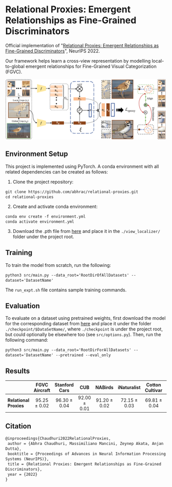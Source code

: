 # Relational Proxies: Emergent Relationships as Fine-Grained Discriminators

Official implementation of "[Relational Proxies: Emergent Relationships as Fine-Grained Discriminators](https://arxiv.org/abs/2210.02149)",
NeurIPS 2022.

Our framework helps learn a cross-view representation by modelling local-to-global emergent relationships
for Fine-Grained Visual Categorization (FGVC).

![Model Diagram](./assests/relational_proxies_diagram.png)

## Environment Setup

This project is implemented using PyTorch. A conda environment with all related dependencies can be created as follows:
1. Clone the project repository:
```shell
git clone https://github.com/abhrac/relational-proxies.git
cd relational-proxies
```
2. Create and activate conda environment:
```shell
conda env create -f environment.yml
conda activate environment.yml
```
3. Download the .pth file from
[here](https://drive.google.com/file/d/1P556ct4WTxWgZSLsKj4k9PZ52g6StGFA/view?usp=sharing)
and place it in the `./view_localizer/` folder under the project root.

## Training
To train the model from scratch, run the following:
```shell
python3 src/main.py --data_root='RootDirOfAllDatasets' --dataset='DatasetName'
```
The `run_expt.sh` file contains sample training commands.

## Evaluation
To evaluate on a dataset using pretrained weights, first download the model for the corresponding dataset from
[here](https://drive.google.com/drive/folders/1WR9qqFmhArHJqg78wsffhQtAbiW3V77R?usp=sharing)
and place it under the folder `./checkpoint/$DataSetName/`,
where `./checkpoint` is under the project root, but could optionally be elsewhere too
(see `src/options.py`). Then, run the following command:
```shell
python3 src/main.py --data_root='RootDirForAllDatasets' --dataset='DatasetName' --pretrained --eval_only
```

## Results
| |FGVC Aircraft | Stanford Cars |CUB | NABirds | iNaturalist | Cotton Cultivar | Soy Cultivar |
|:-|:-:|:-:|:-:|:-:|:-:|:-:|:-:|
|**Relational Proxies** | 95.25 $\pm$ 0.02| 96.30 $\pm$ 0.04 | 92.00 $\pm$ 0.01 | 91.20 $\pm$ 0.02 |72.15 $\pm$ 0.03 | 69.81 $\pm$ 0.04 | 51.20 $\pm$ 0.02

## Citation
```
@inproceedings{Chaudhuri2022RelationalProxies,
 author = {Abhra Chaudhuri, Massimiliano Mancini, Zeynep Akata, Anjan Dutta},
 booktitle = {Proceedings of Advances in Neural Information Processing Systems (NeurIPS)},
 title = {Relational Proxies: Emergent Relationships as Fine-Grained Discriminators},
 year = {2022}
}
```
